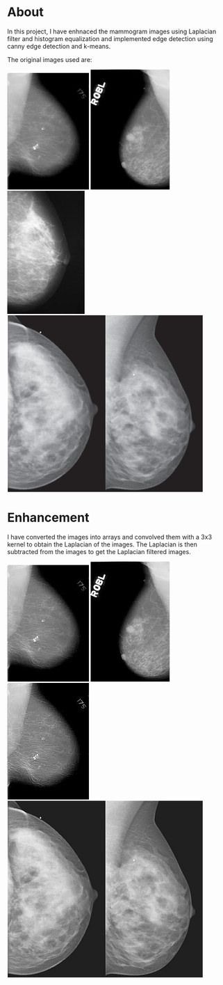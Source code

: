 # About

In this project, I have enhnaced the mammogram images using Laplacian filter and histogram equalization and implemented edge detection using canny edge detection and k-means. 

The original images used are:

![Mammogram1](https://github.com/Anniebbb/ImageProcessing/blob/master/mam1.jpg) ![Mammogram2](https://github.com/Anniebbb/ImageProcessing/blob/master/mam2.jpg)  ![Mammogram4](https://github.com/Anniebbb/ImageProcessing/blob/master/mam4.jpg)
![Mammogram3](https://github.com/Anniebbb/ImageProcessing/blob/master/mam3.jpg)


# Enhancement

I have converted the images into arrays and convolved them with a 3x3 kernel to obtain the Laplacian of the images. The Laplacian is then subtracted from the images to get the Laplacian filtered images.


![Laplacian Mammogram1](https://github.com/Anniebbb/ImageProcessing/blob/master/lmam1.jpg) ![Laplacian Mammogram2](https://github.com/Anniebbb/ImageProcessing/blob/master/lmam2.jpg) ![Laplacian Mammogram4](https://github.com/Anniebbb/ImageProcessing/blob/master/lmam4.jpg)
![Laplacian Mammogram3](https://github.com/Anniebbb/ImageProcessing/blob/master/lmam3.jpg)
